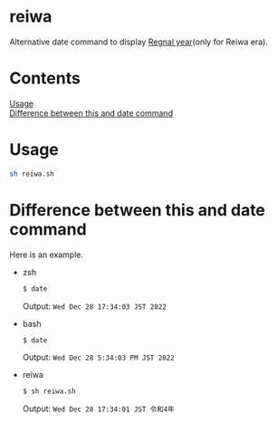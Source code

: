 # reiwa
Alternative date command to display [Regnal year](https://en.wikipedia.org/wiki/Regnal_year)(only for Reiwa era).

# Contents

<a href="#usage">Usage</a><br>
<a href="#difference-between-this-and-date-command">Difference between this and date command</a><br>

# Usage
```sh
sh reiwa.sh
```

# Difference between this and date command

Here is an example.

- zsh
  ```sh
  $ date
  ```
  Output: `Wed Dec 28 17:34:03 JST 2022`

- bash
  ```sh
  $ date
  ```
  Output: `Wed Dec 28 5:34:03 PM JST 2022`

- reiwa
  ```sh
  $ sh reiwa.sh
  ```
  Output: `Wed Dec 28 17:34:01 JST 令和4年`
